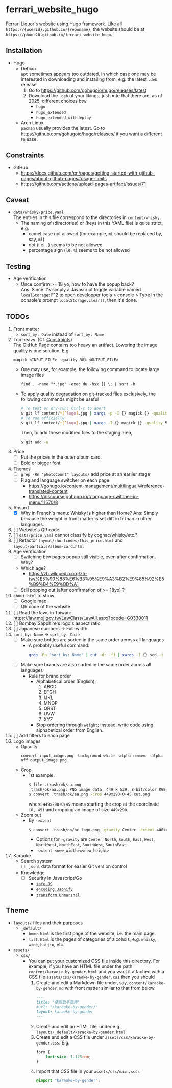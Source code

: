 # ferrari_website_hugo
Ferrari Liquor's website using Hugo framework.
Like all `https://{userid}.github.io/{reponame}`,
the website should be at `https://phunc20.github.io/ferrari_website_hugo`.


## Installation
- Hugo
    - Debian  
      `apt` sometimes appears too outdated, in which case one may be interested
      in downloading and installing from, e.g. the latest `.deb` release
        1. Go to <https://github.com/gohugoio/hugo/releases/latest>
        1. Download the `.deb` of your likings, just note that there are, as of 2025, different choices btw
            - `hugo`
            - `hugo_extended`
            - `hugo_extended_withdeploy`
    - Arch Linux  
      `pacman` usually provides the latest. Go to <https://github.com/gohugoio/hugo/releases/>
      if you want a different release.


## Constraints
- GitHub
    - <https://docs.github.com/en/pages/getting-started-with-github-pages/about-github-pages#usage-limits>
    - <https://github.com/actions/upload-pages-artifact/issues/71>


## Caveat
- `data/whisky/price.yaml`  
  The entries in this file correspond to the directories in `content/whisky`.
    - The naming of (directories) or (keys in this YAML file) is quite strict, e.g.
        - camel case not allowed (for example, `mL` should be replaced by, say, `ml`)
        - dot (i.e. `.`) seems to be not allowed
        - percentage sign (i.e. `%`) seems to be not allowed


## Testing
- Age verification
    - Once confirm >= 18 yo, how to have the popup back?  
      Ans: Since it's simply a Javascript toggle variable named
      `localStorage`: F12 to open developper tools > console > Type
      in the console's prompt `localStorage.clear()`, then it's done.


## TODOs
1. Front matter
    - `sort_by: Date` instead of `sort_by: Name`
1. Too heavy. (Cf. [Constraints](#constraints))  
   The GitHub Page contains too heavy an artifact. Lowering the image quality
   is one solution. E.g.
   ```
   magick <INPUT_FILE> -quality 30% <OUTPUT_FILE>
   ```
    - One may use, for example, the following command to locate large image files
      ```
      find . -name "*.jpg" -exec du -hsx {} \; | sort -h
      ```
    - To apply quality degradation on git-tracked files exclusively, the following
      commands might be useful
      ```bash
      # To test or dry-run: Ctrl-c to abort
      $ git lf content/*[^logo].jpg | xargs -p -I {} magick {} -quality 50% {}
      # To run officially
      $ git lf content/*[^logo].jpg | xargs -I {} magick {} -quality 50% {}
      ```
      Then, to add these modified files to the staging area,
      ```bash
      $ git add -u
      ```
1. Price
    - [ ] Put the prices in the outer album card.
    - [ ] Bold or bigger font
1. Themes
    - [ ] `grep -Rn "photoCount" layouts/` add price at an earlier stage
    - [ ] Flag and language switcher on each page
        - <https://gohugo.io/content-management/multilingual/#reference-translated-content>
        - <https://discourse.gohugo.io/t/language-switcher-in-menu/11570/8>
1. Absurd
    - [x] Why in French's menu: Whisky is higher than Home? Ans: Simply because the
      weight in front matter is set diff in fr than in other languages.
1. [ ] Website's QR code
1. [ ] `data/price.yaml` cannot classify by cognac/whisky/etc.?
1. [ ] Refactor `layout/shortcodes/this_price.html` and `layout/partials/album-card.html`
1. Age verification
    - [ ] Switching btw pages popup still visible, even after confirmation. Why?
    - Which age?
        - <https://zh.wikipedia.org/zh-tw/%E5%90%88%E6%B3%95%E9%A3%B2%E9%85%92%E5%B9%B4%E9%BD%A1>
    - [ ] Still popping out (after confirmation of >= 18yo) ?
1. `about.html` to show
    - [ ] Google map
    - [ ] QR code of the website
1. [ ] Read the laws in Taiwan: <https://law.moj.gov.tw/LawClass/LawAll.aspx?pcode=G0330011>
1. [ ] Bombay Sapphire's logo's aspect ratio
1. [ ] Japanese numbers -> Full-width
1. `sort_by: Name` -> `sort_by: Date`
    - [ ] Make sure bottles are sorted in the same order across all languages
        - A probably useful command:
          ```bash
          grep -Rn "sort_by: Name" | cut -d: -f1 | xargs -I {} sed -i 's/sort_by: Name/sort_by: Date/' {}
          ```
    - [ ] Make sure brands are also sorted in the same order across all languages
        - Rule for brand order
            - Alphabetical order (English):
                1. ABCD
                2. EFGH
                3. IJKL
                4. MNOP
                5. QRST
                6. UVW
                7. XYZ
            - Stop ordering through `weight`; instead, write code using alphabetical order from English.
1. [ ] Add filters to each page
1. Logo images
    - Opacity
      ```
      convert input_image.png -background white -alpha remove -alpha off output_image.png
      ```
    - Crop
        - 1st example:
          ```bash
          $ file .trash/ok/aa.png
          .trash/ok/aa.png: PNG image data, 449 x 539, 8-bit/color RGB, non-interlaced
          $ convert .trash/ok/aa.png -crop 449x290+0+45 cut.png
          ```
          where `449x290+0+45` means starting the crop at the coordinate `(0, 45)` and cropping an image of size
          `449x290`.
    - Zoom out
        - By `-extent`
          ```bash
          $ convert .trash/no/bc_logo.png -gravity Center -extent 400x400 out.png
          ```
            - Options for `-gravity` are `Center`, `North`, `South`, `East`, `West`, `NorthWest`, `NorthEast`, `SouthWest`, `SouthEast`.
            - `-extent <new_width>x<new_height>`
1. Karaoke
    - Search system
        - [ ] `jsonl` data format for easier Git version control
    - Knowledge
        - [ ] Security in Javascript/Go
            - [`safe.JS`](https://gohugo.io/functions/safe/js/)
            - [`encoding.Jsonify`](https://gohugo.io/functions/encoding/jsonify/)
            - [`transform.Unmarshal`](https://gohugo.io/functions/transform/unmarshal/)


## Theme
- `layouts/` files and their purposes
    - `_default/`
        - `home.html` is the first page of the website, i.e. the main page.
        - `list.html` is the pages of categories of alcohols, e.g. `whisky`, `wine`, `baijiu`, etc.
- `assets/`
    - `css/`
        - You can put your customized CSS file inside this directory. For example, if you have an HTML
          file under the path `content/karaoke-by-gender.html` and you want it attached with a CSS file
          `assets/css/karaoke-by-gender.css` then you should
            1. Create and edit a Markdown file under, say, `content/karaoke-by-gender.md` with front matter
               similar to that from below.
               ```markdown
               ---
               title: "依照歌手查詢"
               #url: "/karaoke-by-gender/"
               layout: karaoke-by-gender
               ---
               ```
            1. Create and edit an HTML file, under e.g., `layouts/_default/karaoke-by-gender.html`
            1. Create and edit a CSS file under `assets/css/karaoke-by-gender.css`. E.g.
               ```css
               form {
                   font-size: 1.125rem;
               }
               ```
            1. Import that CSS file in your `assets/css/main.scss`
               ```scss
               @import "karaoke-by-gender";
               ```
